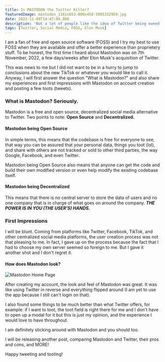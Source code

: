 ```yaml
---
title: Is MASTODON the Twitter Killer?
featuredImage: mastodon_1161x653-800x450-3985332959.jpg
date: 2022-11-09T14:47:04.860
description: 'Not a lot of people like the idea of Twitter being owned by one person and to make things worse, that person being Elon Musk. Millions have opted for other alternatives, namely, Mastodon.'
tags: [Twitter, Social Media, FOSS, Elon Musk]
---
```


I am a fan of free and open source software (FOSS) and I try my best to use FOSS when they are available and offer a better experience than proprietery stuff. To be honest, the first time I heard about Mastodon was on 7th November, 2022, a few days/weeks after Elon Musk's acquisition of Twitter.

This was news to me but I did not want to be in a hurry to jump to conclusions about the new TikTok or whatever you would like to call it. Anyway, I will first answer the question "What is Mastodon?" and also share my experiences and first impressions with Mastodon on account creation and posting a few toots (tweets).

### What is Mastodon? Seriously.

Mastodon is a free and open source, decentralized social media alternative to Twitter. Two points to note: **Open Source** and **Decentralized.**

#### **Mastodon being Open Source**

In simple terms, this means that the codebase is free for everyone to see, that way you can be assured that your personal data, things you toot (lol), and share with others are not tracked or sold to other third parties, the way Google, Facebook, and even Twitter.

Mastodon being Open Source also means that anyone can get the code and build their own modified version or even help modify the existing codebase itself.

#### Mastodon being Decentralized

This means that there is no central server to store the data of users and no one company that is in charge of what goes on around the company. **_THE POWER IS IN YOU (THE USER'S) HANDS._**

### **First Impressions**

I will be blunt. Coming from platforms like Twitter, Facebook, TikTok, and other centralized social media platforms, the user creation process was not that pleasing to me. In fact, I gave up on the process because the fact that I had to choose my own server seemed so foreign to me. But I gave it another shot and I don't regret it.

#### How does Mastodon look?

![Mastodon Home Page](screenshot-2022-11-09-at-17-20-16-c.im.png "Mastodon's Home Page - I felt right at home with")

After creating my account, the look and feel of Mastodon was great. It was like using Twitter in reverse and everything flipped around (I am yet to use the app because I still can't login on that).

I also found some things to be much better than what Twitter offers, for example: if I want to toot, the toot field is right there for me and I don't have to open up a modal for it but this is just my opinion, and the experience I would love to have throughout.

I am definitely sticking around with Mastodon and you should too.

I will be releasing another post, comparing Mastodon and Twitter, their pros and cons, and MORE!

Happy tweeting and tooting!
